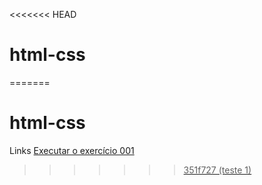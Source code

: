 <<<<<<< HEAD
# html-css
=======
# html-css

Links
<a href="https://lucasmarquesmd.github.io/html-css/HTML-CSS/Exercicios/ex010/index.html"> Executar o exercício 001
>>>>>>> 351f727 (teste 1)
